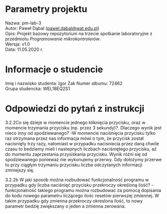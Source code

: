 # Parametry projektu

Nazwa: pm-lab-3  
Autor: Paweł Dąbal (pawel.dabal@wat.edu.pl)  
Opis: Projekt bazowy repozytorium na trzecie spotkanie laboratoryjne z przedmiotu _Programowanie mikrokontrolerów_.  
Wersja: v1.0  
Data: 11.05.2020 r.

# Informacje o studencie

Imię i nazwisko studenta: Igor Żak 
Numer albumu: 72462  
Grupa studencka: WEL18EQ2S1

# Odpowiedzi do pytań z instrukcji
3.2.2Co się dzieje w momencie jednego kliknięcia przycisku, oraz w momencie trzymania przycisku (np. przez 3 sekundy)?. Dlaczego wynik jest nieco inny od spodziewanego?
-W momencie naciśnięcia przycisku tylko raz otrzymana przez nas informacja mówi o tym, że przycisk został nacisnięty trzy razy, natomiast w przypadku nacisniecia przez daną chwile czasu to bedziemy mieli i nastepnych liczbach naciśniętego przycisku, aż do momentu zaprzestania przysiskania przycisku. Wynik różni się od spodziewanego ponieważ nie wykonujemy przerwy. Gdy dołożymy przerwe to przy ciągłym trzymaniu przycisku liczba odczytanych informacji zmniejszy się.


3.2.2b W jaki sposób można rozbudować funkcjonalność programu w przypadku gdy liczba naciśnięć przycisku przekroczy określoną ilość? 
-funkcjonalność takiego programu można rozbudować za pomocą dopisania do kodu nowego parametru liczącego ilośc resetów pierwszej zmiennej.
W takim przypadku gdy zmienna przekroczy okreslona ilość, to nowy parametr bedzię zwiększany o jeden a zmienna zerowana. 
